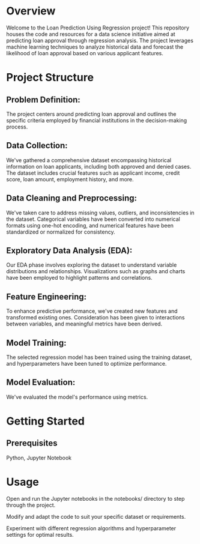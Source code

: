 # Overview
Welcome to the Loan Prediction Using Regression project! This repository houses the code and resources for a data science initiative aimed at predicting loan approval through regression analysis. The project leverages machine learning techniques to analyze historical data and forecast the likelihood of loan approval based on various applicant features.

# Project Structure
## Problem Definition:
The project centers around predicting loan approval and outlines the specific criteria employed by financial institutions in the decision-making process.

## Data Collection:
We've gathered a comprehensive dataset encompassing historical information on loan applicants, including both approved and denied cases. The dataset includes crucial features such as applicant income, credit score, loan amount, employment history, and more.

## Data Cleaning and Preprocessing:
We've taken care to address missing values, outliers, and inconsistencies in the dataset. Categorical variables have been converted into numerical formats using one-hot encoding, and numerical features have been standardized or normalized for consistency.

## Exploratory Data Analysis (EDA):
Our EDA phase involves exploring the dataset to understand variable distributions and relationships. Visualizations such as graphs and charts have been employed to highlight patterns and correlations.

## Feature Engineering:
To enhance predictive performance, we've created new features and transformed existing ones. Consideration has been given to interactions between variables, and meaningful metrics have been derived.

## Model Training:
The selected regression model has been trained using the training dataset, and hyperparameters have been tuned to optimize performance.

## Model Evaluation:
We've evaluated the model's performance using metrics.

# Getting Started
## Prerequisites
 Python,
 Jupyter Notebook

# Usage
Open and run the Jupyter notebooks in the notebooks/ directory to step through the project.

Modify and adapt the code to suit your specific dataset or requirements.

Experiment with different regression algorithms and hyperparameter settings for optimal results.
